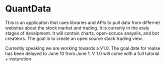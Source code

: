 # QuantData

This is an application that uses libraries and APIs to pull data from differnet websites about the stock market and trading. It is currenly in the eraly stages of develpment. It will contain charts, open-soruce anayslis, and bot createors. The goal is to create an 
open source stock trading view. 

Currently speaking we are working towards a V1.0. The goal date for realse has been delayed to June 10 from June 1. V 1.0 will come with a full tutorial + insturction 
